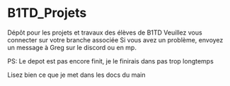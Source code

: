 # B1TD_Projets
Dépôt pour les projets et travaux des élèves de B1TD
Veuillez vous connecter sur votre branche associée
Si vous avez un problème, envoyez un message à Greg sur le discord ou en mp.

PS: Le depot est pas encore finit, je le finirais dans pas trop longtemps

Lisez bien ce que je met dans les docs du main
